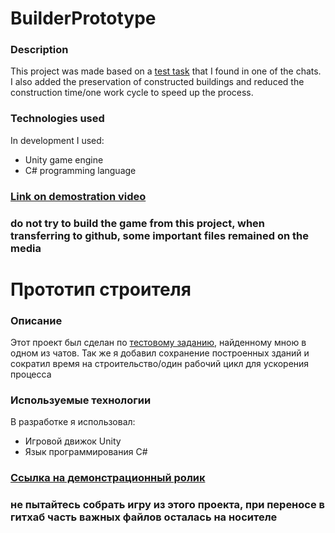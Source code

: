 # BuilderPrototype
### **Description**
  This project was made based on a [test task]() that I found in one of the chats. I also added the preservation of constructed buildings and reduced the construction time/one work cycle to speed up the process.
### **Technologies used**
  In development I used:
  * Unity game engine
  * C# programming language
### [Link on demostration video](https://hellfinger-s.github.io/me/testBuilderVideo.html)
### do not try to build the game from this project, when transferring to github, some important files remained on the media




# Прототип строителя
### **Описание**
   Этот проект был сделан по [тестовому заданию](), найденному мною в одном из чатов. Так же я добавил сохранение построенных зданий и сократил время на строительство/один рабочий цикл для ускорения процесса
### **Используемые технологии**
   В разработке я использовал:
   * Игровой движок Unity
   * Язык программирования C#
### [Ссылка на демонстрационный ролик](https://hellfinger-s.github.io/me/testBuilderVideo.html)
### не пытайтесь собрать игру из этого проекта, при переносе в гитхаб часть важных файлов осталась на носителе
